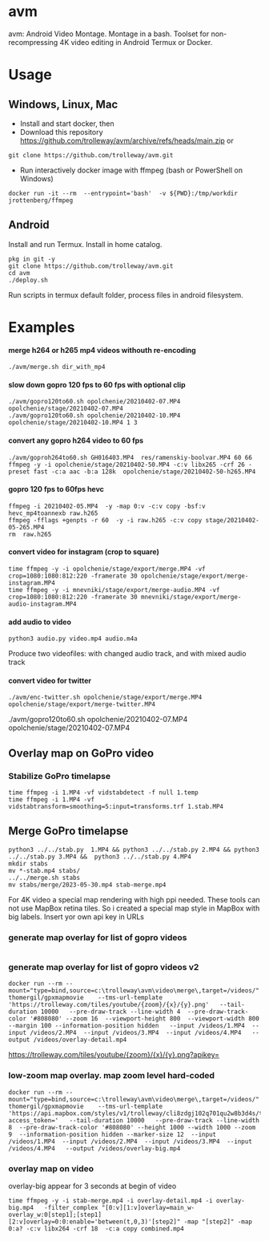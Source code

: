 # avm
avm: Android Video Montage. Montage in a bash. Toolset for non-recompressing 4K video editing in Android Termux or Docker.

# Usage

## Windows, Linux, Mac

* Install and start docker, then
* Download this repository  https://github.com/trolleway/avm/archive/refs/heads/main.zip or
```
git clone https://github.com/trolleway/avm.git
```
* Run interactively docker image with ffmpeg (bash or PowerShell on Windows)
```
docker run -it --rm  --entrypoint='bash'  -v ${PWD}:/tmp/workdir  jrottenberg/ffmpeg  
```


## Android
Install and run Termux. Install in home catalog. 

```
pkg in git -y
git clone https://github.com/trolleway/avm.git
cd avm
./deploy.sh
```


Run scripts in termux default folder,
process files in android filesystem.

# Examples


#### merge h264 or h265 mp4 videos withouth re-encoding
```
./avm/merge.sh dir_with_mp4
```

#### slow down gopro 120 fps to 60 fps with optional clip
```
./avm/gopro120to60.sh opolchenie/20210402-07.MP4  opolchenie/stage/20210402-07.MP4
./avm/gopro120to60.sh opolchenie/20210402-10.MP4  opolchenie/stage/20210402-10.MP4 1 3
```

#### convert any gopro h264 video to 60 fps 
```
./avm/goproh264to60.sh GH016403.MP4  res/ramenskiy-boolvar.MP4 60 66
ffmpeg -y -i opolchenie/stage/20210402-50.MP4 -c:v libx265 -crf 26 -preset fast -c:a aac -b:a 128k  opolchenie/stage/20210402-50-h265.MP4 
```


#### gopro 120 fps to 60fps  hevc
```
ffmpeg -i 20210402-05.MP4  -y -map 0:v -c:v copy -bsf:v  hevc_mp4toannexb raw.h265
ffmpeg -fflags +genpts -r 60  -y -i raw.h265 -c:v copy stage/20210402-05-265.MP4
rm  raw.h265
```

#### convert video for instagram (crop to square)
```
time ffmpeg -y -i opolchenie/stage/export/merge.MP4 -vf crop=1080:1080:812:220 -framerate 30 opolchenie/stage/export/merge-instagram.MP4
time ffmpeg -y -i mnevniki/stage/export/merge-audio.MP4 -vf crop=1080:1080:812:220 -framerate 30 mnevniki/stage/export/merge-audio-instagram.MP4
```


#### add audio to video
```
python3 audio.py video.mp4 audio.m4a
```
Produce two videofiles: with changed audio track, and with mixed audio track

#### convert video for twitter
```
./avm/enc-twitter.sh opolchenie/stage/export/merge.MP4  opolchenie/stage/export/merge-twitter.MP4
```

./avm/gopro120to60.sh opolchenie/20210402-07.MP4  opolchenie/stage/20210402-07.MP4


## Overlay map on GoPro video

### Stabilize GoPro timelapse
```
time ffmpeg -i 1.MP4 -vf vidstabdetect -f null 1.temp
time ffmpeg -i 1.MP4 -vf vidstabtransform=smoothing=5:input=transforms.trf 1.stab.MP4
```

## Merge GoPro timelapse
```
python3 ../../stab.py  1.MP4 && python3 ../../stab.py 2.MP4 && python3 ../../stab.py 3.MP4 &&  python3 ../../stab.py 4.MP4
mkdir stabs
mv *-stab.mp4 stabs/
../../merge.sh stabs
mv stabs/merge/2023-05-30.mp4 stab-merge.mp4
```

For 4K video a special map rendering with high ppi needed. These tools can not use MapBox retina tiles. So i created a special map style in MapBox with big labels. 
Insert yor own api key in URLs

### generate map overlay for list of gopro videos


```docker run --rm --mount="type=bind,source=c:\trolleway\avm\video\merge\,target=/videos/" thomergil/gpxmapmovie    --tms-url-template 'https://trolleway.com/tiles/youtube/{zoom}/{x}/{y}.png?apikey='   --tail-duration 0   --pre-draw-track --line-width 4  --pre-draw-track-color '#808080' --zoom 15 --viewport-width 500 --viewport-height 500  --width 800 --height 800 --margin 700  --viewport-inertia 105 --information-position hidden  --input /videos/1.MP4  --input /videos/2.MP4  --input /videos/3.MP4  --input /videos/4.MP4   --output /videos/overlay-detail.mp4
```

### generate map overlay for list of gopro videos v2

```
docker run --rm --mount="type=bind,source=c:\trolleway\avm\video\merge\,target=/videos/" thomergil/gpxmapmovie    --tms-url-template 'https://trolleway.com/tiles/youtube/{zoom}/{x}/{y}.png'   --tail-duration 10000   --pre-draw-track --line-width 4  --pre-draw-track-color '#808080' --zoom 16  --viewport-height 800  --viewport-width 800 --margin 100 --information-position hidden   --input /videos/1.MP4  --input /videos/2.MP4  --input /videos/3.MP4  --input /videos/4.MP4   --output /videos/overlay-detail.mp4

```
https://trolleway.com/tiles/youtube/{zoom}/{x}/{y}.png?apikey=

### low-zoom map overlay. map zoom level hard-coded
```
docker run --rm --mount="type=bind,source=c:\trolleway\avm\video\merge\,target=/videos/" thomergil/gpxmapmovie    --tms-url-template 'https://api.mapbox.com/styles/v1/trolleway/cli8zdgj102q701qu2w8b3d4s/tiles/256/{zoom}/{x}/{y}?access_token='   --tail-duration 10000   --pre-draw-track --line-width 8  --pre-draw-track-color '#808080' --height 1000 --width 1000 --zoom 9  --information-position hidden --marker-size 12  --input /videos/1.MP4  --input /videos/2.MP4  --input /videos/3.MP4  --input /videos/4.MP4   --output /videos/overlay-big.mp4

```

### overlay map on video
overlay-big appear for 3 seconds at begin of video

```
time ffmpeg -y -i stab-merge.mp4 -i overlay-detail.mp4 -i overlay-big.mp4   -filter_complex "[0:v][1:v]overlay=main_w-overlay_w:0[step1];[step1][2:v]overlay=0:0:enable='between(t,0,3)'[step2]" -map "[step2]" -map 0:a? -c:v libx264 -crf 18  -c:a copy combined.mp4


```

 
 